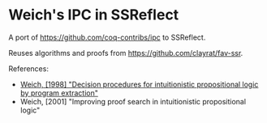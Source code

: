 # Weich's IPC in SSReflect

A port of https://github.com/coq-contribs/ipc to SSReflect.

Reuses algorithms and proofs from https://github.com/clayrat/fav-ssr.

References:

* [Weich, [1998] "Decision procedures for intuitionistic propositional logic by program extraction"](https://citeseerx.ist.psu.edu/doc_view/pid/2f213ade3f23fd555822e3dbc8eb53519639d92c)
* Weich, [2001] "Improving proof search in intuitionistic propositional logic"